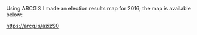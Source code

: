Using ARCGIS I made an election results map for 2016; the map is available below:

https://arcg.is/azizS0

